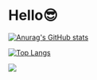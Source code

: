 <h1>Hello😎</h1>

[![Anurag's GitHub stats](https://github-readme-stats.vercel.app/api?username=ksh3760&show_icons=true&bg_color=DEG,202020,000000&title_color=FF8000&text_color=FFFFFF&icon_color=FF8000&hide_border=true)](https://github.com/anuraghazra/github-readme-stats)

[![Top Langs](https://github-readme-stats.vercel.app/api/top-langs/?username=ksh3760&bg_color=DEG,202020,000000&title_color=FF8000&text_color=FFFFFF&icon_color=FF8000&hide=css,html&hide_border=true)](https://github.com/anuraghazra/github-readme-stats)

<a href="https://hits.seeyoufarm.com"><img src="https://hits.seeyoufarm.com/api/count/incr/badge.svg?url=https%3A%2F%2Fgithub.com%2Fksh3760&count_bg=%23FF8000&title_bg=%23090909&icon=github.svg&icon_color=%23FFFFFF&title=Github&edge_flat=false"/></a>